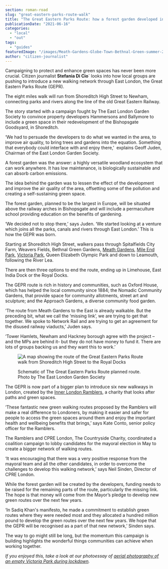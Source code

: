```yaml
---
section: roman-road
slug: "great-eastern-parks-route-walk"
title: "The Great Eastern Parks Route: how a forest garden developed into a greenway"
publicationDate: "2021-06-16"
categories: 
  - "local"
  - "out"
tags: 
  - "guides"
featuredImage: "/images/Meath-Gardens-Globe-Town-Bethnal-Green-summer-2021-4.jpg"
author: "citizen-journalist"
---
```


Campaigning to protect and enhance green spaces has never been more crucial. Citizen journalist **Stefania Di Cio**\` looks into how local groups are pushing to introduce a new walking network through East London, the Great Eastern Parks Route (GEPR).

The eight miles walk will run from Shoreditch High Street to Newham, connecting parks and rivers along the line of the old Great Eastern Railway. 

The story started with a campaign fought by The East London Garden Society to convince property developers Hammersons and Ballymore to include a green space in their redevelopment of the Bishopsgate Goodsyard, in Shoreditch. 

‘We had to persuade the developers to do what we wanted in the area, to improve air quality, to bring trees and gardens into the equation. Something that everybody could interface with and enjoy there,’  explains Geoff Juden, Chairman of the East London Garden Society.

A forest garden was the answer: a highly versatile woodland ecosystem that can work anywhere. It has low maintenance, is biologically sustainable and can absorb carbon emissions.

The idea behind the garden was to lessen the effect of the development and improve the air quality of the area, offsetting some of the pollution and creating a self-sustaining green space. 

The forest garden, planned to be the largest in Europe, will be situated above the railway arches in Bishopsgate and will include a permaculture school providing education on the benefits of gardening. 

‘We decided not to stop there,’ says Juden. ‘We started looking at a venture which joins all the parks, canals and rivers through East London.’ This is how the GEPR was born. 

Starting at Shoreditch High Street, walkers pass through Spitalfields City Farm, Weavers Fields, Bethnal Green Gardens, [Meath Gardens](https://romanroadlondon.com/friends-meath-gardens-mile-end/), [Mile End Park](https://romanroadlondon.com/mile-end-park-history/), [Victoria Park](https://romanroadlondon.com/victoria-park-east-london-bow/), Queen Elizabeth Olympic Park and down to Leamouth, following the River Lea. 

There are then three options to end the route, ending up in Limehouse, East India Dock or the Royal Docks. 

The GEPR route is rich in history and communities, such as Oxford House, which has helped the local community since 1884; the Nomadic Community Gardens, that provide space for community allotments, street art and sculpture; and the Approach Gardens, a diverse community food garden. 

‘The route from Meath Gardens to the East is already walkable. But the preceding bit, what we call the ‘missing link’, we are trying to get that together. We spoke to Network Rail and are trying to get an agreement for the disused railway viaducts,’ Juden says. 

‘Tower Hamlets, Newham and Hackney borough agree with the project – and the MPs are behind it- but they do not have money to fund it. There are lots of groups backing us and they want this to work.’

<figure>

![A map showing the route of the Great Eastern Parks Route walk from Shoreditch High Street to the Royal Docks](/images/Green-Route-190704-b-1024x683.jpg)

<figcaption>

Schematic of The Great Eastern Parks Route planned route. Photo by The East London Garden Society

</figcaption>

</figure>

The GEPR is now part of a bigger plan to introduce six new walkways in London, created by the [Inner London Ramblers](https://www.innerlondonramblers.org.uk), a charity that looks after paths and green spaces.

‘These fantastic new green walking routes proposed by the Ramblers will make a real difference to Londoners, by making it easier and safer for people to access the green spaces around them and enjoy the important health and wellbeing benefits that brings,’ says Kate Conto, senior policy officer for the Ramblers.

The Ramblers and CPRE London, The Countryside Charity, coordinated a coalition campaign to lobby candidates for the mayoral election in May to create a bigger network of walking routes. 

‘It was encouraging that there was a very positive response from the mayoral team and all the other candidates, in order to overcome the challenges to develop this walking network,’ says Neil Sinden, Director of CPRE London.

While the forest garden will be created by the developers, funding needs to be raised for the remaining parts of the route, particularly the missing link. The hope is that money will come from the Mayor’s pledge to develop new green routes over the next few years.

‘In Sadiq Khan's manifesto, he made a commitment to establish green routes where they were needed most and they allocated a hundred million pound to develop the green routes over the next few years. We hope that the GEPR will be recognised as a part of that new network,’ Sinden says.

The way to go might still be long, but the momentum this campaign is building highlights the wonderful things communities can achieve when working together.

_If you enjoyed this, take a look at our photoessay of [aerial photography of an empty Victoria Park during lockdown](https://romanroadlondon.com/aerial-photography-victoria-park-matt-payne/)._
